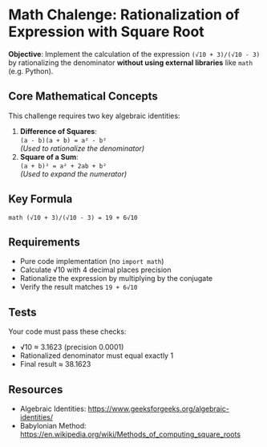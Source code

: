 # Math Chalenge: Rationalization of Expression with Square Root
**Objective**: Implement the calculation of the expression `(√10 + 3)/(√10 - 3)` by rationalizing the denominator **without using external libraries** like `math` (e.g. Python).

## Core Mathematical Concepts
This challenge requires two key algebraic identities:
1. **Difference of Squares**:  
   `(a - b)(a + b) = a² - b²`  
   *(Used to rationalize the denominator)*
2. **Square of a Sum**:  
   `(a + b)² = a² + 2ab + b²`  
   *(Used to expand the numerator)*
   
## Key Formula
`math
(√10 + 3)/(√10 - 3) = 19 + 6√10
`

## Requirements
- Pure code implementation (no `import math`)
- Calculate √10 with 4 decimal places precision
- Rationalize the expression by multiplying by the conjugate
- Verify the result matches `19 + 6√10`

## Tests
Your code must pass these checks:
- √10 ≈ 3.1623 (precision 0.0001)
- Rationalized denominator must equal exactly 1
- Final result ≈ 38.1623

## Resources
- Algebraic Identities: https://www.geeksforgeeks.org/algebraic-identities/
- Babylonian Method: https://en.wikipedia.org/wiki/Methods_of_computing_square_roots
